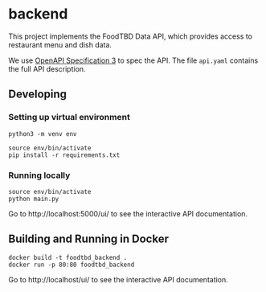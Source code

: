 # backend

This project implements the FoodTBD Data API, which provides access to restaurant menu and dish data.

We use [OpenAPI Specification 3](https://learn.openapis.org/introduction) to spec the API. The file `api.yaml` contains the full API description.

## Developing

### Setting up virtual environment

    python3 -m venv env

    source env/bin/activate
    pip install -r requirements.txt


### Running locally

    source env/bin/activate
    python main.py

Go to http://localhost:5000/ui/ to see the interactive API documentation.


## Building and Running in Docker

    docker build -t foodtbd_backend .
    docker run -p 80:80 foodtbd_backend

Go to http://localhost/ui/ to see the interactive API documentation.
